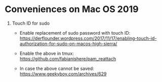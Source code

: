 # Conveniences on Mac OS 2019

1. Touch ID for sudo
	- Enable replacement of sudo password with touch ID: https://derflounder.wordpress.com/2017/11/17/enabling-touch-id-authorization-for-sudo-on-macos-high-sierra/

	- Enable the above in tmux: https://github.com/fabianishere/pam_reattach

	- In case the above cannot be saved: https://www.geekyboy.com/archives/629
